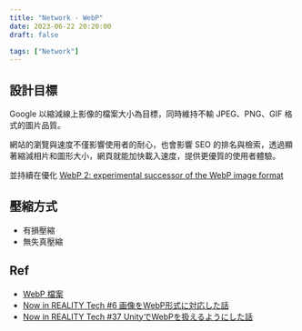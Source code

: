 ```yaml
---
title: "Network - WebP"
date: 2023-06-22 20:20:00
draft: false

tags: ["Network"]
---
```


## 設計目標
Google 以縮減線上影像的檔案大小為目標，同時維持不輸 JPEG、PNG、GIF 格式的圖片品質。

網站的瀏覽與速度不僅影響使用者的耐心，也會影響 SEO 的排名與檢索，透過顯著縮減相片和圖形大小，網頁就能加快載入速度，提供更優質的使用者體驗。

並持續在優化 
[WebP 2: experimental successor of the WebP image format](https://chromium.googlesource.com/codecs/libwebp2/)

## 壓縮方式
- 有損壓縮
- 無失真壓縮

## Ref
- [WebP 檔案](https://www.adobe.com/tw/creativecloud/file-types/image/raster/webp-file.html)
- [Now in REALITY Tech #6 画像をWebP形式に対応した話](https://note.com/reality_eng/n/nc49229b19a7a)
- [Now in REALITY Tech #37 UnityでWebPを扱えるようにした話](https://note.com/reality_eng/n/nad3e6b4a84c6)
